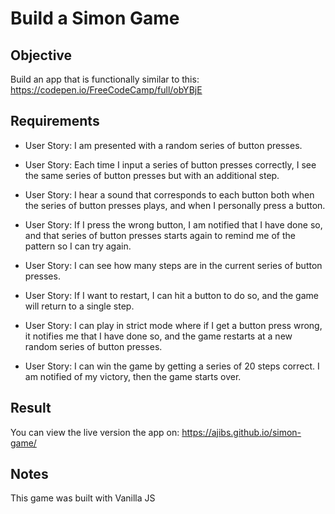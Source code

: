 # Build a Simon Game

## Objective

Build an app that is functionally similar to this: https://codepen.io/FreeCodeCamp/full/obYBjE

## Requirements

* User Story: I am presented with a random series of button presses.

* User Story: Each time I input a series of button presses correctly, I see the same series of button presses but with an additional step.

* User Story: I hear a sound that corresponds to each button both when the series of button presses plays, and when I personally press a button.

* User Story: If I press the wrong button, I am notified that I have done so, and that series of button presses starts again to remind me of the pattern so I can try again.

* User Story: I can see how many steps are in the current series of button presses.

* User Story: If I want to restart, I can hit a button to do so, and the game will return to a single step.

* User Story: I can play in strict mode where if I get a button press wrong, it notifies me that I have done so, and the game restarts at a new random series of button presses.

* User Story: I can win the game by getting a series of 20 steps correct. I am notified of my victory, then the game starts over.


## Result

You can view the live version the app on: https://ajibs.github.io/simon-game/

## Notes

This game was built with Vanilla JS

